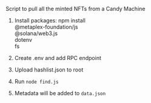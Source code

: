 Script to pull all the minted NFTs from a Candy Machine

1. Install packages:
npm install \
  @metaplex-foundation/js \
  @solana/web3.js \
  dotenv \
  fs

2. Create .env and add RPC endpoint

3. Upload hashlist.json to root

4. Run ```node find.js```

5. Metadata will be added to ```data.json```